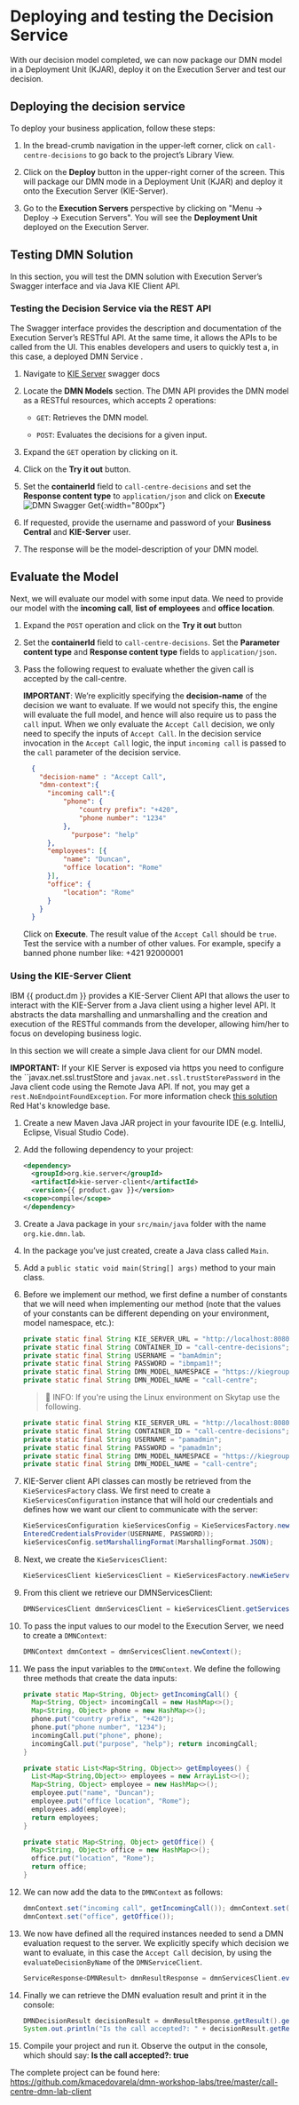 # Deploying and testing the Decision Service

With our decision model completed, we can now package our DMN model in a Deployment Unit (KJAR), deploy it on the Execution Server and test our decision. 

## Deploying the decision service

To deploy your business application, follow these steps:

1. In the bread-crumb navigation in the upper-left corner, click on `call-centre-decisions` to go back to the project’s Library View.

1. Click on the **Deploy** button in the upper-right corner of the screen. This will package our DMN mode in a Deployment Unit (KJAR) and deploy it onto the Execution Server (KIE-Server).

1. Go to the **Execution Servers** perspective by clicking on "Menu → Deploy → Execution Servers". You will see the **Deployment Unit** deployed on the Execution Server.

## Testing DMN Solution

In this section, you will test the DMN solution with Execution Server’s Swagger interface and via Java KIE Client API.

### Testing the Decision Service via the REST API

The Swagger interface provides the description and documentation of the Execution Server’s RESTful API. At the same time, it allows the APIs to be called from the UI. This enables developers and users to quickly test a, in this case, a deployed DMN Service .

1. Navigate to [KIE Server](https://localhost:8080/kie-server) swagger docs

1. Locate the **DMN Models** section. The DMN API provides the DMN model as a RESTful resources, which accepts 2 operations:

    - `GET`: Retrieves the DMN model.

    - `POST`: Evaluates the decisions for a given input.

1. Expand the `GET` operation by clicking on it.

1. Click on the **Try it out** button.

1. Set the **containerId** field to `call-centre-decisions` and set the **Response content type** to `application/json` and click on **Execute** ![DMN Swagger Get](../99_images/business_automation/dmn/dmn-swagger-get.png){:width="800px"}

1. If requested, provide the username and password of your **Business Central** and **KIE-Server** user.

1. The response will be the model-description of your DMN model.

## Evaluate the Model

Next, we will evaluate our model with some input data. We need to provide our model with the **incoming call**, **list of employees** and **office location**.

1. Expand the `POST` operation and click on the **Try it out** button

1. Set the **containerId** field to `call-centre-decisions`. Set the **Parameter content type** and **Response content type** fields to `application/json`.

1. Pass the following request to evaluate whether the given call is accepted by the call-centre.

    **IMPORTANT**: We’re explicitly specifying the **decision-name** of the decision we want to evaluate. If we would not specify this, the engine will evaluate the full model, and hence will also require us to pass the `call` input. When we only evaluate the `Accept Call` decision, we only need to specify the inputs of `Accept Call`. In the decision service invocation in the `Accept Call` logic, the input `incoming call` is passed to the `call` parameter of the decision service.

    ~~~json
      { 
        "decision-name" : "Accept Call",
        "dmn-context":{ 
          "incoming call":{ 
              "phone": { 
                  "country prefix": "+420", 
                  "phone number": "1234" 
              }, 
                "purpose": "help" 
          },
          "employees": [{ 
              "name": "Duncan", 
              "office location": "Rome" 
          }], 
          "office": { 
              "location": "Rome" 
          } 
        } 
      } 

    ~~~

    Click on **Execute**. The result value of the `Accept Call` should be `true`. Test the service with a number of other values. For example, specify a banned phone number like: +421 92000001

### Using the KIE-Server Client

IBM {{ product.dm }} provides a KIE-Server Client API that allows the user to interact with the KIE-Server from a Java client using a higher level API. It abstracts the data marshalling and unmarshalling and the creation and execution of the RESTful commands from the developer, allowing him/her to focus on developing business logic.

In this section we will create a simple Java client for our DMN model.

**IMPORTANT:** If your KIE Server is exposed via https you need to configure the ``javax.net.ssl.trustStore and `javax.net.ssl.trustStorePassword` in the Java client code using the Remote Java API. If not, you may get a `rest.NoEndpointFoundException`. For more information check [this solution](https://access.redhat.com/solutions/5424601) Red Hat's knowledge base.

1. Create a new Maven Java JAR project in your favourite IDE (e.g. IntelliJ, Eclipse, Visual Studio Code).

1. Add the following dependency to your project:

    ~~~xml
    <dependency> 
      <groupId>org.kie.server</groupId> 
      <artifactId>kie-server-client</artifactId> 
      <version>{{ product.gav }}</version> 
    <scope>compile</scope> 
    </dependency> 
    ~~~

1. Create a Java package in your `src/main/java` folder with the name `org.kie.dmn.lab`.

1. In the package you’ve just created, create a Java class called `Main`.

1. Add a `public static void main(String[] args)` method to your main class.

1. Before we implement our method, we first define a number of constants that we will need when implementing our method (note that the values of your constants can be different depending on your environment, model namespace, etc.):

    ~~~java
    private static final String KIE_SERVER_URL = "http://localhost:8080/kie-server/services/rest/server"; 
    private static final String CONTAINER_ID = "call-centre-decisions"; 
    private static final String USERNAME = "bamAdmin"; 
    private static final String PASSWORD = "ibmpam1!"; 
    private static final String DMN_MODEL_NAMESPACE = "https://kiegroup.org/dmn/_2E9DCCE2-8C2B-496E-AC37-103694E51940";
    private static final String DMN_MODEL_NAME = "call-centre";
    ~~~

    > 📘 INFO: If you're using the Linux environment on Skytap use the following.

    ~~~java
    private static final String KIE_SERVER_URL = "http://localhost:8080/kie-server/services/rest/server"; 
    private static final String CONTAINER_ID = "call-centre-decisions"; 
    private static final String USERNAME = "pamadmin"; 
    private static final String PASSWORD = "pamadm1n"; 
    private static final String DMN_MODEL_NAMESPACE = "https://kiegroup.org/dmn/_2E9DCCE2-8C2B-496E-AC37-103694E51940";
    private static final String DMN_MODEL_NAME = "call-centre";
    ~~~

1. KIE-Server client API classes can mostly be retrieved from the `KieServicesFactory` class. We first need to create a `KieServicesConfiguration` instance that will hold our credentials and defines how we want our client to communicate with the server:

   ~~~java
   KieServicesConfiguration kieServicesConfig = KieServicesFactory.newRestConfiguration(KIE_SERVER_URL, new
   EnteredCredentialsProvider(USERNAME, PASSWORD)); 
   kieServicesConfig.setMarshallingFormat(MarshallingFormat.JSON);
   ~~~

1. Next, we create the `KieServicesClient`:

    ~~~java
    KieServicesClient kieServicesClient = KieServicesFactory.newKieServicesClient(kieServicesConfig);
    ~~~

1. From this client we retrieve our DMNServicesClient:

    ~~~java
    DMNServicesClient dmnServicesClient = kieServicesClient.getServicesClient(DMNServicesClient.class);
    ~~~

1. To pass the input values to our model to the Execution Server, we need to create a `DMNContext`:

    ~~~java
    DMNContext dmnContext = dmnServicesClient.newContext(); 
    ~~~

1. We pass the input variables to the `DMNContext`. We define the following three methods that create the data inputs:

    ~~~java
    private static Map<String, Object> getIncomingCall() { 
      Map<String, Object> incomingCall = new HashMap<>(); 
      Map<String, Object> phone = new HashMap<>(); 
      phone.put("country prefix", "+420"); 
      phone.put("phone number", "1234"); 
      incomingCall.put("phone", phone); 
      incomingCall.put("purpose", "help"); return incomingCall; 
    }

    private static List<Map<String, Object>> getEmployees() {
      List<Map<String,Object>> employees = new ArrayList<>();
      Map<String, Object> employee = new HashMap<>();
      employee.put("name", "Duncan");
      employee.put("office location", "Rome");
      employees.add(employee);
      return employees;
    }
    
    private static Map<String, Object> getOffice() {
      Map<String, Object> office = new HashMap<>();
      office.put("location", "Rome");
      return office;
    }
    ~~~

1. We can now add the data to the `DMNContext` as follows:

    ~~~java
    dmnContext.set("incoming call", getIncomingCall()); dmnContext.set("employees", getEmployees()); 
    dmnContext.set("office", getOffice()); 
    ~~~

1. We now have defined all the required instances needed to send a DMN evaluation request to the server. We explicitly specify which decision we want to evaluate, in this case the `Accept Call` decision, by using the `evaluateDecisionByName` of the `DMNServiceClient`.

    ~~~java
    ServiceResponse<DMNResult> dmnResultResponse = dmnServicesClient.evaluateDecisionByName(CONTAINER_ID, DMN_MODEL_NAMESPACE, DMN_MODEL_NAME, "Accept Call", dmnContext);
    ~~~

1. Finally we can retrieve the DMN evaluation result and print it in the console:

    ~~~java
    DMNDecisionResult decisionResult = dmnResultResponse.getResult().getDecisionResultByName("Accept Call"); 
    System.out.println("Is the call accepted?: " + decisionResult.getResult()); 
    ~~~

1. Compile your project and run it. Observe the output in the console, which should say: **Is the call accepted?: true**

The complete project can be found here: <https://github.com/kmacedovarela/dmn-workshop-labs/tree/master/call-centre-dmn-lab-client>
